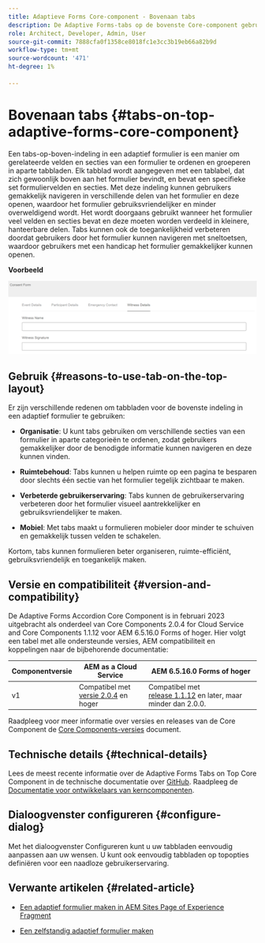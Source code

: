 ```yaml
---
title: Adaptieve Forms Core-component - Bovenaan tabs
description: De Adaptive Forms-tabs op de bovenste Core-component gebruiken of aanpassen.
role: Architect, Developer, Admin, User
source-git-commit: 7888cfa0f1358ce8018fc1e3cc3b19eb66a82b9d
workflow-type: tm+mt
source-wordcount: '471'
ht-degree: 1%

---
```



# Bovenaan tabs {#tabs-on-top-adaptive-forms-core-component}

Een tabs-op-boven-indeling in een adaptief formulier is een manier om gerelateerde velden en secties van een formulier te ordenen en groeperen in aparte tabbladen. Elk tabblad wordt aangegeven met een tablabel, dat zich gewoonlijk boven aan het formulier bevindt, en bevat een specifieke set formuliervelden en secties. Met deze indeling kunnen gebruikers gemakkelijk navigeren in verschillende delen van het formulier en deze openen, waardoor het formulier gebruiksvriendelijker en minder overweldigend wordt. Het wordt doorgaans gebruikt wanneer het formulier veel velden en secties bevat en deze moeten worden verdeeld in kleinere, hanteerbare delen. Tabs kunnen ook de toegankelijkheid verbeteren doordat gebruikers door het formulier kunnen navigeren met sneltoetsen, waardoor gebruikers met een handicap het formulier gemakkelijker kunnen openen.

**Voorbeeld**

![](/help/adaptive-forms/assets/tabs.png)

## Gebruik {#reasons-to-use-tab-on-the-top-layout}

Er zijn verschillende redenen om tabbladen voor de bovenste indeling in een adaptief formulier te gebruiken:

* **Organisatie**: U kunt tabs gebruiken om verschillende secties van een formulier in aparte categorieën te ordenen, zodat gebruikers gemakkelijker door de benodigde informatie kunnen navigeren en deze kunnen vinden.

* **Ruimtebehoud**: Tabs kunnen u helpen ruimte op een pagina te besparen door slechts één sectie van het formulier tegelijk zichtbaar te maken.

* **Verbeterde gebruikerservaring**: Tabs kunnen de gebruikerservaring verbeteren door het formulier visueel aantrekkelijker en gebruiksvriendelijker te maken.

* **Mobiel**: Met tabs maakt u formulieren mobieler door minder te schuiven en gemakkelijk tussen velden te schakelen.

Kortom, tabs kunnen formulieren beter organiseren, ruimte-efficiënt, gebruiksvriendelijk en toegankelijk maken.

## Versie en compatibiliteit {#version-and-compatibility}

De Adaptive Forms Accordion Core Component is in februari 2023 uitgebracht als onderdeel van Core Components 2.0.4 for Cloud Service and Core Components 1.1.12 voor AEM 6.5.16.0 Forms of hoger. Hier volgt een tabel met alle ondersteunde versies, AEM compatibiliteit en koppelingen naar de bijbehorende documentatie:

| Componentversie | AEM as a Cloud Service | AEM 6.5.16.0 Forms of hoger |
|---|---|---|
| v1 | Compatibel met<br>[versie 2.0.4](/help/adaptive-forms/version.md) en hoger | Compatibel met<br>[release 1.1.12](/help/adaptive-forms/version.md) en later, maar minder dan 2.0.0. |

Raadpleeg voor meer informatie over versies en releases van de Core Component de [Core Components-versies](/help/adaptive-forms/version.md) document.

<!-- ## Sample Component Output {#sample-component-output}

To experience the Accordion Component as well as see examples of its configuration options as well as HTML and JSON output, visit the [Component Library](https://adobe.com/go/aem_cmp_library_accordion). -->

## Technische details {#technical-details}

Lees de meest recente informatie over de Adaptive Forms Tabs on Top Core Component in de technische documentatie over [GitHub](https://github.com/adobe/aem-core-forms-components/tree/master/ui.af.apps/src/main/content/jcr_root/apps/core/fd/components/form/tabsontop/v1/tabsontop). Raadpleeg de [Documentatie voor ontwikkelaars van kerncomponenten](/help/developing/overview.md).

## Dialoogvenster configureren {#configure-dialog}

Met het dialoogvenster Configureren kunt u uw tabbladen eenvoudig aanpassen aan uw wensen. U kunt ook eenvoudig tabbladen op topopties definiëren voor een naadloze gebruikerservaring.

## Verwante artikelen {#related-article}

* [Een adaptief formulier maken in AEM Sites Page of Experience Fragment](https://experienceleague.adobe.com/docs/experience-manager-cloud-service/content/forms/adaptive-forms-authoring/create-or-add-an-adaptive-form-to-aem-sites-page.html)

* [Een zelfstandig adaptief formulier maken](https://experienceleague.adobe.com/docs/experience-manager-cloud-service/content/forms/adaptive-forms-authoring/authoring-adaptive-forms-core-components/create-an-adaptive-form-on-forms-cs/creating-adaptive-form-core-components.html)
